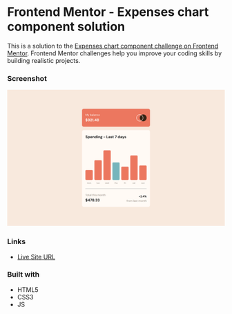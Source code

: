 # Frontend Mentor - Expenses chart component solution

This is a solution to the [Expenses chart component challenge on Frontend Mentor](https://www.frontendmentor.io/challenges/expenses-chart-component-e7yJBUdjwt). Frontend Mentor challenges help you improve your coding skills by building realistic projects.

### Screenshot

![](./screenshot.png)

### Links

- [Live Site URL](https://bytepack-frontendmentor-expenses-chart.pages.dev/)

### Built with

- HTML5
- CSS3
- JS